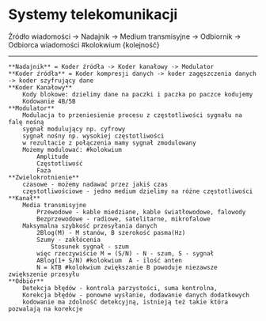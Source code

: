 # Systemy telekomunikacji

Źródło wiadomości -> Nadajnik -> Medium transmisyjne -> Odbiornik -> Odbiorca wiadomości
#kolokwium {kolejność}

---
	**Nadajnik** = Koder źródła -> Koder kanałowy -> Modulator
	**Koder źródła** = Koder kompresji danych -> koder zagęszczenia danych -> koder szyfrujący dane 
	**Koder Kanałowy** 
		Kody blokowe: dzielimy dane na paczki i paczka po paczce kodujemy
		Kodowanie 4B/5B
	**Modulator**
		Modulacja to przeniesienie procesu z częstotliwości sygnału na falę nośną
		sygnał modulujący np. cyfrowy
		sygnał nośny np. wysokiej częstotliwości
		w rezultacie z połączenia mamy sygnał zmodulowany
		Możemy modulować: #kolokwium 
			Amplitude
			Częstotliwość
			Faza
	**Zwielokrotnienie**
		czasowe - możemy nadawać przez jakiś czas
		częstotliwościowe - jedno medium dzielimy na różne częstotliwości 
	**Kanał**
		Media transmisyjne
			Przewodowe - kable miedziane, kable światłowodowe, falowody
			Bezprzewodowe - radiowe, satelitarne, mikrofalowe
		Maksymalna szybkość przesyłania danych
			2Blog(M) - M stanów, B szerokość pasma(Hz)
			Szumy - zakłócenia
				Stosunek sygnał - szum
			więc rzeczywiście M = (S/N) - N - szum, S - sygnał
			ABlog(1+ S/N) #kolokwium  A - ilość anten
			N = kTB #kolokwium zwiększanie B powoduje niezawsze zwiększenie przesyłu
	**Odbiór**
		Detekcja błędów - kontrola parzystości, suma kontrolna, 
		Korekcja błędów - ponowne wysłanie, dodawanie danych dodatkowych
		kodowanie ma zdolność detekcyjną, istnieją też takie która pozwalają na korekcje 
